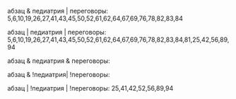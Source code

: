 абзац & педиатрия | переговоры: 5,6,10,19,26,27,41,43,45,50,52,61,62,64,67,69,76,78,82,83,84

абзац | педиатрия | переговоры: 5,6,10,19,26,27,41,43,45,50,52,61,62,64,67,69,76,78,82,83,84,81,25,42,56,89,94

абзац & педиатрия & переговоры: 

абзац & !педиатрия| !переговоры: 

абзац | !педиатрия | !переговоры: 25,41,42,52,56,89,94

